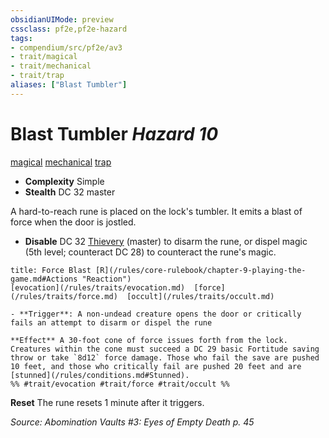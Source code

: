 ```yaml
---
obsidianUIMode: preview
cssclass: pf2e,pf2e-hazard
tags:
- compendium/src/pf2e/av3
- trait/magical
- trait/mechanical
- trait/trap
aliases: ["Blast Tumbler"]
---
```

# Blast Tumbler *Hazard 10*  
[magical](/rules/traits/magical.md)  [mechanical](/rules/traits/mechanical.md)  [trap](/rules/traits/trap.md)  

- **Complexity** Simple
- **Stealth** DC 32 master  

A hard-to-reach rune is placed on the lock's tumbler. It emits a blast of force when the door is jostled.

- **Disable** DC 32 [Thievery](/compendium/skills.md#Thievery) (master) to disarm the rune, or dispel magic (5th level; counteract DC 28) to counteract the rune's magic.  
     
```ad-embed-ability
title: Force Blast [R](/rules/core-rulebook/chapter-9-playing-the-game.md#Actions "Reaction")
[evocation](/rules/traits/evocation.md)  [force](/rules/traits/force.md)  [occult](/rules/traits/occult.md)  

- **Trigger**: A non-undead creature opens the door or critically fails an attempt to disarm or dispel the rune

**Effect** A 30-foot cone of force issues forth from the lock. Creatures within the cone must succeed a DC 29 basic Fortitude saving throw or take `8d12` force damage. Those who fail the save are pushed 10 feet, and those who critically fail are pushed 20 feet and are [stunned](/rules/conditions.md#Stunned).  
%% #trait/evocation #trait/force #trait/occult %%
```

**Reset** The rune resets 1 minute after it triggers.  

*Source: Abomination Vaults #3: Eyes of Empty Death p. 45*